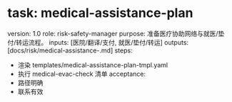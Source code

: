 # task: medical-assistance-plan

version: 1.0
role: risk-safety-manager
purpose: 准备医疗协助网络与就医/垫付/转运流程。
inputs: [医院/翻译/支付, 就医/垫付/转运]
outputs: [docs/risk/medical-assistance-<area>.md]
steps:

- 渲染 templates/medical-assistance-plan-tmpl.yaml
- 执行 medical-evac-check 清单
  acceptance:
- 路径明确
- 联系有效
